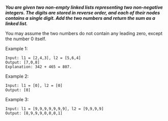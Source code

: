 ***You are given two non-empty linked lists representing two non-negative integers. The digits are stored in reverse order, and each of their nodes contains a single digit. Add the two numbers and return the sum as a linked list.***

You may assume the two numbers do not contain any leading zero, except the number 0 itself.



Example 1:

```
Input: l1 = [2,4,3], l2 = [5,6,4]
Output: [7,0,8]
Explanation: 342 + 465 = 807.
```
Example 2:

```
Input: l1 = [0], l2 = [0]
Output: [0]
```


Example 3:

```
Input: l1 = [9,9,9,9,9,9,9], l2 = [9,9,9,9]
Output: [8,9,9,9,0,0,0,1]
```
